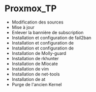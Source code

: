 # Proxmox_TP
* Modification des sources
* Mise à jour
* Enlever la bannière de subscription
* Installation et configuration de fail2ban
* Installation et configuration de 
* Installation et configuration de 
* Installation de Molly-guard
* Installation de rkhunter
* Installation de Mlocate
* Installation de vim
* Installation de net-tools
* Installation de at
* Purge de l'ancien Kernel

